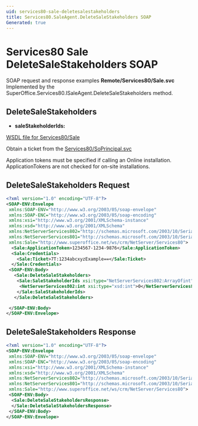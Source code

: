 ```yaml
---
uid: services80-sale-deletesalestakeholders
title: Services80.SaleAgent.DeleteSaleStakeholders SOAP
Generated: true
---
```


# Services80 Sale DeleteSaleStakeholders SOAP

SOAP request and response examples **Remote/Services80/Sale.svc**
Implemented by the <see cref="M:SuperOffice.Services80.ISaleAgent.DeleteSaleStakeholders">SuperOffice.Services80.ISaleAgent.DeleteSaleStakeholders</see> method.

## DeleteSaleStakeholders



* **saleStakeholderIds:** 



[WSDL file for Services80/Sale](../Services80-Sale.md)

Obtain a ticket from the [Services80/SoPrincipal.svc](../SoPrincipal/SoPrincipal.md)

Application tokens must be specified if calling an Online installation. ApplicationTokens are not checked for on-site installations.

## DeleteSaleStakeholders Request

```xml
<?xml version="1.0" encoding="UTF-8"?>
<SOAP-ENV:Envelope
 xmlns:SOAP-ENV="http://www.w3.org/2003/05/soap-envelope"
 xmlns:SOAP-ENC="http://www.w3.org/2003/05/soap-encoding"
 xmlns:xsi="http://www.w3.org/2001/XMLSchema-instance"
 xmlns:xsd="http://www.w3.org/2001/XMLSchema"
 xmlns:NetServerServices802="http://schemas.microsoft.com/2003/10/Serialization/Arrays"
 xmlns:NetServerServices801="http://schemas.microsoft.com/2003/10/Serialization/"
 xmlns:Sale="http://www.superoffice.net/ws/crm/NetServer/Services80">
  <Sale:ApplicationToken>1234567-1234-9876</Sale:ApplicationToken>
  <Sale:Credentials>
    <Sale:Ticket>7T:1234abcxyzExample==</Sale:Ticket>
  </Sale:Credentials>
 <SOAP-ENV:Body>
   <Sale:DeleteSaleStakeholders>
    <Sale:SaleStakeholderIds xsi:type="NetServerServices802:ArrayOfint">
     <NetServerServices802:int xsi:type="xsd:int">0</NetServerServices802:int>
    </Sale:SaleStakeholderIds>
   </Sale:DeleteSaleStakeholders>

 </SOAP-ENV:Body>
</SOAP-ENV:Envelope>

```


## DeleteSaleStakeholders Response

```xml
<?xml version="1.0" encoding="UTF-8"?>
<SOAP-ENV:Envelope
 xmlns:SOAP-ENV="http://www.w3.org/2003/05/soap-envelope"
 xmlns:SOAP-ENC="http://www.w3.org/2003/05/soap-encoding"
 xmlns:xsi="http://www.w3.org/2001/XMLSchema-instance"
 xmlns:xsd="http://www.w3.org/2001/XMLSchema"
 xmlns:NetServerServices802="http://schemas.microsoft.com/2003/10/Serialization/Arrays"
 xmlns:NetServerServices801="http://schemas.microsoft.com/2003/10/Serialization/"
 xmlns:Sale="http://www.superoffice.net/ws/crm/NetServer/Services80">
 <SOAP-ENV:Body>
  <Sale:DeleteSaleStakeholdersResponse>
  </Sale:DeleteSaleStakeholdersResponse>
 </SOAP-ENV:Body>
</SOAP-ENV:Envelope>

```

